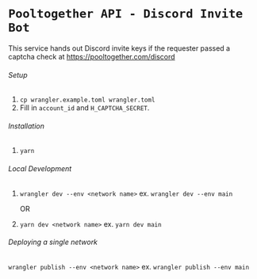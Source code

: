 # `Pooltogether API - Discord Invite Bot`

This service hands out Discord invite keys if the requester passed a captcha check at https://pooltogether.com/discord

###### Setup

1. `cp wrangler.example.toml wrangler.toml`
2. Fill in `account_id` and `H_CAPTCHA_SECRET`.

###### Installation

1. `yarn`

###### Local Development

1. `wrangler dev --env <network name>` ex. `wrangler dev --env main`

   OR

1. `yarn dev <network name>` ex. `yarn dev main`

###### Deploying a single network

`wrangler publish --env <network name>` ex. `wrangler publish --env main`
